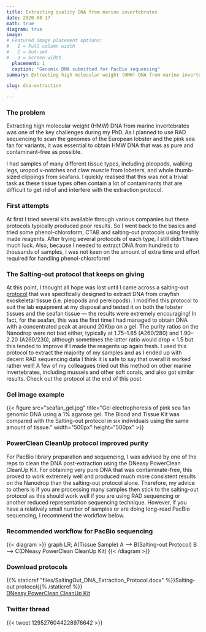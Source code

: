 ```yaml
---
title: Extracting quality DNA from marine invertebrates
date: 2020-08-17
math: true
diagram: true
image:
# Featured image placement options:
#   1 = Full column width
#   2 = Out-set
#   3 = Screen-width
  placement: 1
  caption: "Genomic DNA submitted for PacBio sequencing"
summary: Extracting high molecular weight (HMW) DNA from marine invertebrates was one of the key challenges during my PhD. As I planned to use RAD sequencing to scan the genomes of the European lobster and the pink sea fan for variants, it was essential to obtain HMW DNA that was as pure and contaminant-free as possible.

slug: dna-extraction

---
```


### The problem
Extracting high molecular weight (HMW) DNA from marine invertebrates was one of the key challenges during my PhD. As I planned to use RAD sequencing to scan the genomes of the European lobster and the pink sea fan for variants, it was essential to obtain HMW DNA that was as pure and contaminant-free as possible. 

I had samples of many different tissue types, including pleopods, walking legs, uropod v-notches and claw muscle from lobsters, and whole thumb-sized clippings from seafans. I quickly realised that this was not a trivial task as these tissue types often contain a lot of contaminants that are difficult to get rid of and interfere with the extraction protocol.

### First attempts
At first I tried several kits available through various companies but these protocols typically produced poor results. So I went back to the basics and tried some phenol-chloroform, CTAB and salting-out protocols using freshly made reagents. After trying several protocols of each type, I still didn't have much luck. Also, because I needed to extract DNA from hundreds to thousands of samples, I was not keen on the amount of extra time and effort required for handling phenol-chloroform!

### The Salting-out protocol that keeps on giving
At this point, I thought all hope was lost until I came across a salting-out [protocol](https://pubmed.ncbi.nlm.nih.gov/22403870/) that was specifically designed to extract DNA from crayfish exoskeletal tissue (i.e. pleopods and pereiopods). I modified this protocol to suit the lab equipment at my disposal and tested it on both the lobster tissues and the seafan tissue &mdash; the results were extremely encouraging! In fact, for the seafan, this was the first time I had managed to obtain DNA with a concentrated peak at around 20Kbp on a gel. The purity ratios on the Nanodrop were not bad either, typically at 1.75&ndash;1.85 (A260/280) and 1.90&ndash;2.20 (A260/230), although sometimes the latter ratio would drop < 1.5 but this tended to improve if I made the reagents up again fresh. I used this protocol to extract the majority of my samples and as I ended up with decent RAD sequencing data I think it is safe to say that overall it worked rather well! A few of my colleagues tried out this method on other marine invertebrates, including mussels and other soft corals, and also got similar results. Check out the protocol at the end of this post.

### Gel image example
{{< figure src="seafan_gel.jpg" title="Gel electrophoresis of pink sea fan genomic DNA using a 1% agarose gel. The Blood and Tissue Kit was compared with the Salting-out protocol in six individuals using the same amount of tissue." width="500px" height="500px" >}}

### PowerClean CleanUp protocol improved purity
For PacBio library preparation and sequencing, I was advised by one of the reps to clean the DNA post-extraction using the DNeasy PowerClean CleanUp Kit. For obtaining very pure DNA that was contaminate-free, this proved to work extremely well and produced much more consistent results on the Nanodrop than the salting-out protocol alone. Therefore, my advice to others is if you are processing many samples then stick to the salting-out protocol as this should work well if you are using RAD sequencing or another reduced representation sequencing technique. However, if you have a relatively small number of samples or are doing long-read PacBio sequencing, I recommend the workflow below.

### Recommended workflow for PacBio sequencing
{{< diagram >}}
graph LR;
  A(Tissue Sample)
  A --> B(Salting-out Protocol)
  B --> C(DNeasy PowerClean CleanUp Kit)
{{< /diagram >}}


### Download protocols
{{% staticref "files/SaltingOut_DNA_Extraction_Protocol.docx" %}}Salting-out protocol{{% /staticref %}}  
[DNeasy PowerClean CleanUp Kit](https://www.qiagen.com/gb/products/new-products/dneasy-powerclean-cleanup-kit/)


### Twitter thread
{{< tweet 1295276044228976642 >}}

